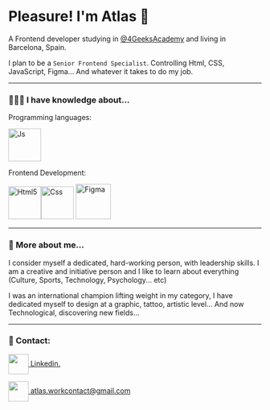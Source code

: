 # Pleasure! I'm Atlas 👋 

A Frontend developer studying in [@4GeeksAcademy](https://github.com/4GeeksAcademy) and living in Barcelona, ​​Spain.

I plan to be a `Senior Frontend Specialist`. Controlling Html, CSS, JavaScript, Figma... And whatever it takes to do my job.
_____

### 👨🏽‍🎓 I have knowledge about...

Programming languages:

<img src="https://upload.wikimedia.org/wikipedia/commons/thumb/6/6a/JavaScript-logo.png/800px-JavaScript-logo.png" alt="Js" width="65">

Frontend Development:

<img src="https://www.w3.org/html/logo/downloads/HTML5_Badge_512.png" alt="Html5" width="65"><img src="https://upload.wikimedia.org/wikipedia/commons/thumb/6/62/CSS3_logo.svg/800px-CSS3_logo.svg.png" alt="Css" width="65"> <img src="https://cdn.sanity.io/images/599r6htc/localized/46a76c802176eb17b04e12108de7e7e0f3736dc6-1024x1024.png?w=804&h=804&q=75&fit=max&auto=format" alt="Figma" width="70">

______

### 🧐 More about me...

I consider myself a dedicated, hard-working person, with leadership skills. I am a creative and initiative person and I like to learn about everything (Culture, Sports, Technology, Psychology... etc)

I was an international champion lifting weight in my category, I have dedicated myself to design at a graphic, tattoo, artistic level... And now Technological, discovering new fields...
______

### 📩 Contact:

<a href="https://www.linkedin.com/in/mathias-asenjo-9130ab2a1/" target="_blank"><img align="center" src="https://cdn-icons-png.flaticon.com/256/174/174857.png" atl="Linkedin" width="40"/> Linkedin.</a>

<a href="mailto:atlas.workcontact@gmail.com" target="_blank"><img align="center" src="https://cdn4.iconfinder.com/data/icons/social-media-logos-6/512/112-gmail_email_mail-512.png" atl="Email" width="40"/> atlas.workcontact@gmail.com</a> 
